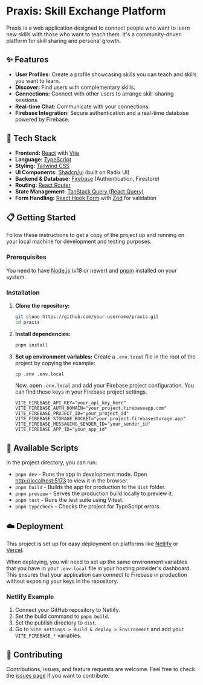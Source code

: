 # Praxis: Skill Exchange Platform

Praxis is a web application designed to connect people who want to learn new skills with those who want to teach them. It's a community-driven platform for skill sharing and personal growth.

 <!-- Replace with an actual screenshot URL -->

## ✨ Features

*   **User Profiles:** Create a profile showcasing skills you can teach and skills you want to learn.
*   **Discover:** Find users with complementary skills.
*   **Connections:** Connect with other users to arrange skill-sharing sessions.
*   **Real-time Chat:** Communicate with your connections.
*   **Firebase Integration:** Secure authentication and a real-time database powered by Firebase.

## 🚀 Tech Stack

*   **Frontend:** [React](https://reactjs.org/) with [Vite](https://vitejs.dev/)
*   **Language:** [TypeScript](https://www.typescriptlang.org/)
*   **Styling:** [Tailwind CSS](https://tailwindcss.com/)
*   **UI Components:** [Shadcn/ui](https://ui.shadcn.com/) (built on Radix UI)
*   **Backend & Database:** [Firebase](https://firebase.google.com/) (Authentication, Firestore)
*   **Routing:** [React Router](https://reactrouter.com/)
*   **State Management:** [TanStack Query (React Query)](https://tanstack.com/query/latest)
*   **Form Handling:** [React Hook Form](https://react-hook-form.com/) with [Zod](https://zod.dev/) for validation

## 📋 Getting Started

Follow these instructions to get a copy of the project up and running on your local machine for development and testing purposes.

### Prerequisites

You need to have [Node.js](https://nodejs.org/) (v18 or newer) and [pnpm](https://pnpm.io/) installed on your system.

### Installation

1.  **Clone the repository:**
    ```sh
    git clone https://github.com/your-username/praxis.git
    cd praxis
    ```

2.  **Install dependencies:**
    ```sh
    pnpm install
    ```

3.  **Set up environment variables:**
    Create a `.env.local` file in the root of the project by copying the example:
    ```sh
    cp .env .env.local
    ```
    Now, open `.env.local` and add your Firebase project configuration. You can find these keys in your Firebase project settings.
    ```
    VITE_FIREBASE_API_KEY="your_api_key_here"
    VITE_FIREBASE_AUTH_DOMAIN="your_project.firebaseapp.com"
    VITE_FIREBASE_PROJECT_ID="your_project_id"
    VITE_FIREBASE_STORAGE_BUCKET="your_project.firebasestorage.app"
    VITE_FIREBASE_MESSAGING_SENDER_ID="your_sender_id"
    VITE_FIREBASE_APP_ID="your_app_id"
    ```

## 📜 Available Scripts

In the project directory, you can run:

*   `pnpm dev` - Runs the app in development mode. Open [http://localhost:5173](http://localhost:5173) to view it in the browser.
*   `pnpm build` - Builds the app for production to the `dist` folder.
*   `pnpm preview` - Serves the production build locally to preview it.
*   `pnpm test` - Runs the test suite using Vitest.
*   `pnpm typecheck` - Checks the project for TypeScript errors.

## ☁️ Deployment

This project is set up for easy deployment on platforms like [Netlify](https://www.netlify.com/) or [Vercel](https://vercel.com/).

When deploying, you will need to set up the same environment variables that you have in your `.env.local` file in your hosting provider's dashboard. This ensures that your application can connect to Firebase in production without exposing your keys in the repository.

### Netlify Example

1.  Connect your GitHub repository to Netlify.
2.  Set the build command to `pnpm build`.
3.  Set the publish directory to `dist`.
4.  Go to `Site settings > Build & deploy > Environment` and add your `VITE_FIREBASE_*` variables.

## 🤝 Contributing

Contributions, issues, and feature requests are welcome. Feel free to check the [issues page](https://github.com/your-username/praxis/issues) if you want to contribute.
